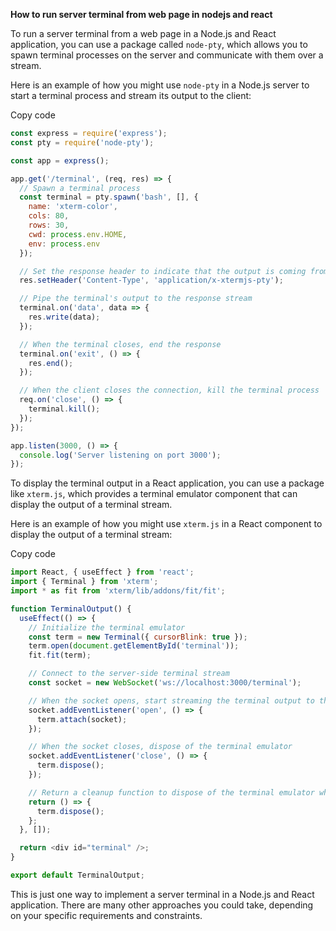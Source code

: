 
**How to run server terminal from web page in nodejs and react**

To run a server terminal from a web page in a Node.js and React application, you can use a package called `node-pty`, which allows you to spawn terminal processes on the server and communicate with them over a stream.

Here is an example of how you might use `node-pty` in a Node.js server to start a terminal process and stream its output to the client:

Copy code

```js
const express = require('express');
const pty = require('node-pty');

const app = express();

app.get('/terminal', (req, res) => {
  // Spawn a terminal process
  const terminal = pty.spawn('bash', [], {
    name: 'xterm-color',
    cols: 80,
    rows: 30,
    cwd: process.env.HOME,
    env: process.env
  });

  // Set the response header to indicate that the output is coming from a terminal
  res.setHeader('Content-Type', 'application/x-xtermjs-pty');

  // Pipe the terminal's output to the response stream
  terminal.on('data', data => {
    res.write(data);
  });

  // When the terminal closes, end the response
  terminal.on('exit', () => {
    res.end();
  });

  // When the client closes the connection, kill the terminal process
  req.on('close', () => {
    terminal.kill();
  });
});

app.listen(3000, () => {
  console.log('Server listening on port 3000');
});
```

To display the terminal output in a React application, you can use a package like `xterm.js`, which provides a terminal emulator component that can display the output of a terminal stream.

Here is an example of how you might use `xterm.js` in a React component to display the output of a terminal stream:

Copy code

```js
import React, { useEffect } from 'react';
import { Terminal } from 'xterm';
import * as fit from 'xterm/lib/addons/fit/fit';

function TerminalOutput() {
  useEffect(() => {
    // Initialize the terminal emulator
    const term = new Terminal({ cursorBlink: true });
    term.open(document.getElementById('terminal'));
    fit.fit(term);

    // Connect to the server-side terminal stream
    const socket = new WebSocket('ws://localhost:3000/terminal');

    // When the socket opens, start streaming the terminal output to the client
    socket.addEventListener('open', () => {
      term.attach(socket);
    });

    // When the socket closes, dispose of the terminal emulator
    socket.addEventListener('close', () => {
      term.dispose();
    });

    // Return a cleanup function to dispose of the terminal emulator when the component unmounts
    return () => {
      term.dispose();
    };
  }, []);

  return <div id="terminal" />;
}

export default TerminalOutput;
```
This is just one way to implement a server terminal in a Node.js and React application. There are many other approaches you could take, depending on your specific requirements and constraints.